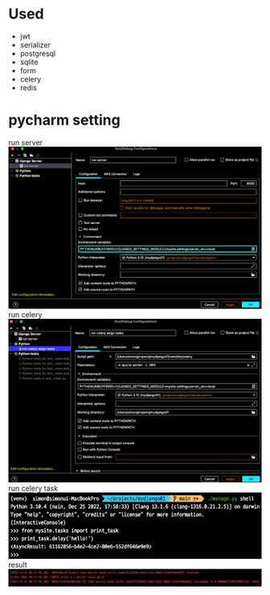 # Used
* jwt
* serializer
* postgresql
* sqlite
* form
* celery
* redis

# pycharm setting
run server
![img.png](z_images_for_readme/img.png)
run celery
![img_1.png](z_images_for_readme/img_1.png)
run celery task
![img_2.png](z_images_for_readme/img_2.png)
result
![img_3.png](z_images_for_readme/img_3.png)